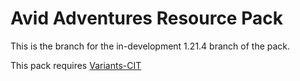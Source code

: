 # Avid Adventures Resource Pack
This is the branch for the in-development 1.21.4 branch of the pack.

This pack requires [Variants-CIT](https://modrinth.com/mod/variants-cit)